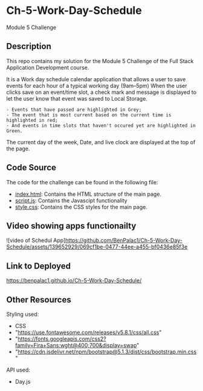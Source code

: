 # Ch-5-Work-Day-Schedule
Module 5 Challenge

## Description
This repo contains my solution for the Module 5 Challenge of the Full Stack Application Development course.

It is a Work day schedule calendar application that allows a user to save events for each hour of a typical working day (9am–5pm)
When the user clicks save on an event/time slot, a check mark and message is displayed to let the user know that event was saved to Local Storage.

    - Events that have passed are highlighted in Grey; 
    - The event that is most current based on the current time is highlighted in red;
    - And events in time slots that haven't occured yet are highlighted in Green.

The current day of the week, Date, and live clock are displayed at the top of the page.

## Code Source
The code for the challenge can be found in the following file:
- [index.html](index.html): Contains the HTML structure of the main page.
- [script.js](script.js): Contains the Javascipt functionality 
- [style.css](style.css): Contains the CSS styles for the main page.

## Video showing apps functionailty
![video of Schedul App]https://github.com/BenPalac1/Ch-5-Work-Day-Schedule/assets/139652929/069cf1be-0477-44ee-a455-bf0436e85f3e

## Link to Deployed

https://benpalac1.github.io/Ch-5-Work-Day-Schedule/

## Other Resources
Styling used:
  - CSS
  - "https://use.fontawesome.com/releases/v5.8.1/css/all.css"
  - "https://fonts.googleapis.com/css2?family=Fira+Sans:wght@400;700&display=swap"
  - "https://cdn.jsdelivr.net/npm/bootstrap@5.1.3/dist/css/bootstrap.min.css"

API used:
  - Day.js




